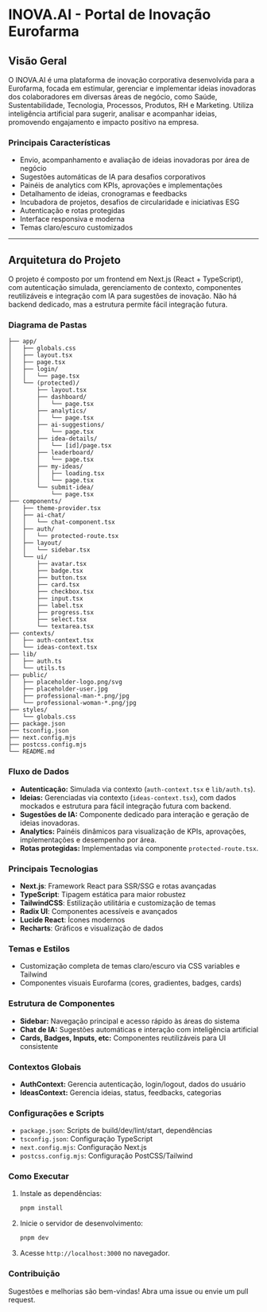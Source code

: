 

# INOVA.AI - Portal de Inovação Eurofarma

## Visão Geral

O INOVA.AI é uma plataforma de inovação corporativa desenvolvida para a Eurofarma, focada em estimular, gerenciar e implementar ideias inovadoras dos colaboradores em diversas áreas de negócio, como Saúde, Sustentabilidade, Tecnologia, Processos, Produtos, RH e Marketing. Utiliza inteligência artificial para sugerir, analisar e acompanhar ideias, promovendo engajamento e impacto positivo na empresa.

### Principais Características
- Envio, acompanhamento e avaliação de ideias inovadoras por área de negócio
- Sugestões automáticas de IA para desafios corporativos
- Painéis de analytics com KPIs, aprovações e implementações
- Detalhamento de ideias, cronogramas e feedbacks
- Incubadora de projetos, desafios de circularidade e iniciativas ESG
- Autenticação e rotas protegidas
- Interface responsiva e moderna
- Temas claro/escuro customizados

---

## Arquitetura do Projeto

O projeto é composto por um frontend em Next.js (React + TypeScript), com autenticação simulada, gerenciamento de contexto, componentes reutilizáveis e integração com IA para sugestões de inovação. Não há backend dedicado, mas a estrutura permite fácil integração futura.

### Diagrama de Pastas

```
├── app/
│   ├── globals.css
│   ├── layout.tsx
│   ├── page.tsx
│   ├── login/
│   │   └── page.tsx
│   └── (protected)/
│       ├── layout.tsx
│       ├── dashboard/
│       │   └── page.tsx
│       ├── analytics/
│       │   └── page.tsx
│       ├── ai-suggestions/
│       │   └── page.tsx
│       ├── idea-details/
│       │   └── [id]/page.tsx
│       ├── leaderboard/
│       │   └── page.tsx
│       ├── my-ideas/
│       │   ├── loading.tsx
│       │   └── page.tsx
│       └── submit-idea/
│           └── page.tsx
├── components/
│   ├── theme-provider.tsx
│   ├── ai-chat/
│   │   └── chat-component.tsx
│   ├── auth/
│   │   └── protected-route.tsx
│   ├── layout/
│   │   └── sidebar.tsx
│   └── ui/
│       ├── avatar.tsx
│       ├── badge.tsx
│       ├── button.tsx
│       ├── card.tsx
│       ├── checkbox.tsx
│       ├── input.tsx
│       ├── label.tsx
│       ├── progress.tsx
│       ├── select.tsx
│       └── textarea.tsx
├── contexts/
│   ├── auth-context.tsx
│   └── ideas-context.tsx
├── lib/
│   ├── auth.ts
│   └── utils.ts
├── public/
│   ├── placeholder-logo.png/svg
│   ├── placeholder-user.jpg
│   ├── professional-man-*.png/jpg
│   └── professional-woman-*.png/jpg
├── styles/
│   └── globals.css
├── package.json
├── tsconfig.json
├── next.config.mjs
├── postcss.config.mjs
└── README.md
```

### Fluxo de Dados

- **Autenticação:** Simulada via contexto (`auth-context.tsx` e `lib/auth.ts`).
- **Ideias:** Gerenciadas via contexto (`ideas-context.tsx`), com dados mockados e estrutura para fácil integração futura com backend.
- **Sugestões de IA:** Componente dedicado para interação e geração de ideias inovadoras.
- **Analytics:** Painéis dinâmicos para visualização de KPIs, aprovações, implementações e desempenho por área.
- **Rotas protegidas:** Implementadas via componente `protected-route.tsx`.

### Principais Tecnologias

- **Next.js**: Framework React para SSR/SSG e rotas avançadas
- **TypeScript**: Tipagem estática para maior robustez
- **TailwindCSS**: Estilização utilitária e customização de temas
- **Radix UI**: Componentes acessíveis e avançados
- **Lucide React**: Ícones modernos
- **Recharts**: Gráficos e visualização de dados

### Temas e Estilos

- Customização completa de temas claro/escuro via CSS variables e Tailwind
- Componentes visuais Eurofarma (cores, gradientes, badges, cards)

### Estrutura de Componentes

- **Sidebar:** Navegação principal e acesso rápido às áreas do sistema
- **Chat de IA:** Sugestões automáticas e interação com inteligência artificial
- **Cards, Badges, Inputs, etc:** Componentes reutilizáveis para UI consistente

### Contextos Globais

- **AuthContext:** Gerencia autenticação, login/logout, dados do usuário
- **IdeasContext:** Gerencia ideias, status, feedbacks, categorias

### Configurações e Scripts

- `package.json`: Scripts de build/dev/lint/start, dependências
- `tsconfig.json`: Configuração TypeScript
- `next.config.mjs`: Configuração Next.js
- `postcss.config.mjs`: Configuração PostCSS/Tailwind

### Como Executar

1. Instale as dependências:
	```bash
	pnpm install
	```
2. Inicie o servidor de desenvolvimento:
	```bash
	pnpm dev
	```
3. Acesse `http://localhost:3000` no navegador.

### Contribuição

Sugestões e melhorias são bem-vindas! Abra uma issue ou envie um pull request.
